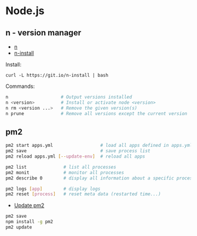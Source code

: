# Node.js

## n - version manager

- [n](https://github.com/tj/n)
- [n-install](https://github.com/mklement0/n-install)

Install:

```
curl -L https://git.io/n-install | bash
```

Commands:

```bash
n                    # Output versions installed
n <version>          # Install or activate node <version>
n rm <version ...>   # Remove the given version(s)
n prune              # Remove all versions except the current version
```

## pm2

```bash
pm2 start apps.yml                  # load all apps defined in apps.yml
pm2 save                            # save process list
pm2 reload apps.yml [--update-env]  # reload all apps

pm2 list              # list all processes
pm2 monit             # monitor all processes
pm2 describe 0        # display all information about a specific process

pm2 logs [app]        # display logs
pm2 reset [process]   # reset meta data (restarted time...)
```

- [Update pm2](http://pm2.keymetrics.io/docs/usage/update-pm2/)

```bash
pm2 save
npm install -g pm2
pm2 update
```
